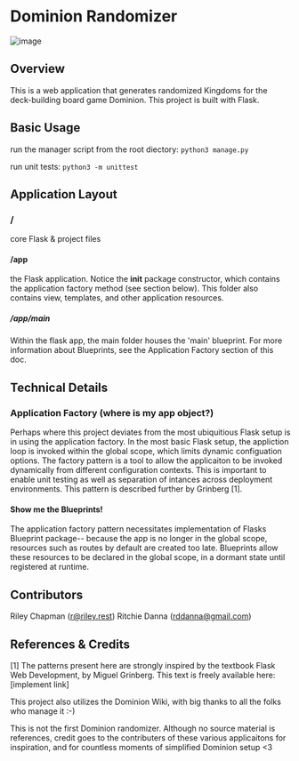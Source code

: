 # Dominion Randomizer

![image](https://github.com/RitchMoney/Dominion_Randomizer/assets/16928672/c2cfd1fa-6baf-4f7c-ac54-0f8485cbe239)

## Overview
This is a web application that generates randomized Kingdoms for the deck-building board game Dominion.
This project is built with Flask. 

## Basic Usage

run the manager script from the root diectory: ```python3 manage.py```

run unit tests: ```python3 -m unittest```

## Application Layout

### /

core Flask & project files

#### /app

the Flask application. Notice the __init__ package constructor, which contains the application factory method (see section below).
This folder also contains view, templates, and other application resources.

##### /app/main

Within the flask app, the main folder houses the 'main' blueprint.  For more information about Blueprints, see the Application Factory section of this doc.



## Technical Details

### Application Factory (where is my app object?)

Perhaps where this project deviates from the most ubiquitious Flask setup is in using the application factory. In the most basic Flask setup, the appliction loop is invoked within the global scope, which limits dynamic configuation options. The factory pattern is a tool to allow the applicaiton to be invoked dynamically from different configuration contexts. This is important to enable unit testing as well as separation of intances across deployment environments. This pattern is described further by Grinberg [1].

#### Show me the Blueprints!

The application factory pattern necessitates implementation of Flasks Blueprint package-- because the app is no longer in the global scope, resources such as routes by default are created too late. Blueprints allow these resources to be declared in the global scope, in a dormant state until registered at runtime.

## Contributors

Riley Chapman (r@riley.rest)
Ritchie Danna (rddanna@gmail.com)

## References & Credits
 
[1] The patterns present here are strongly inspired by the textbook Flask Web Development, by Miguel Grinberg. This text is freely available here: [implement link]

This project also utilizes the Dominion Wiki, with big thanks to all the folks who manage it :-)

This is not the first Dominion randomizer. Although no source material is references, credit goes to the contributers of these various applicaitons for inspiration, and for countless moments of simplified Dominion setup <3

